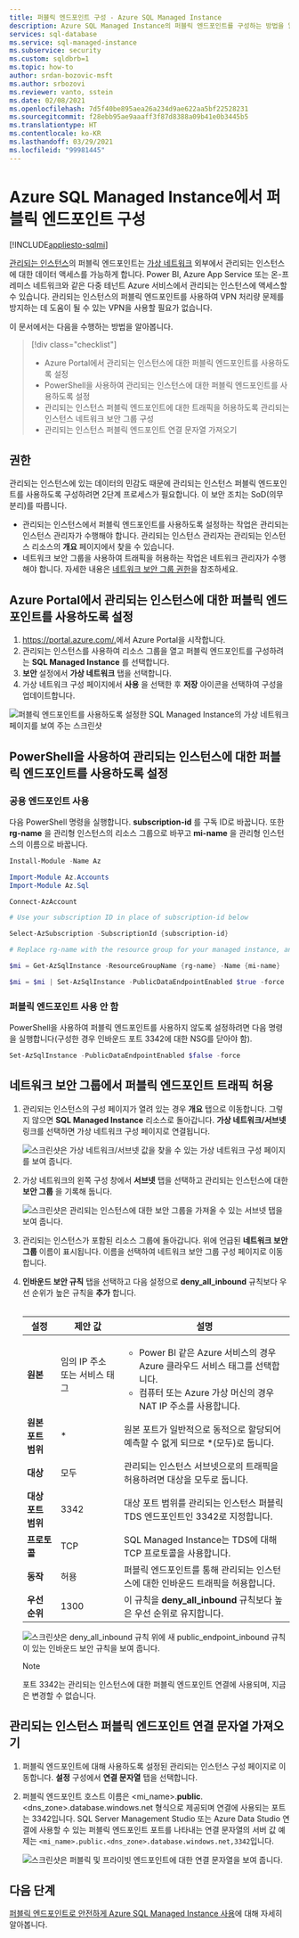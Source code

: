 ```yaml
---
title: 퍼블릭 엔드포인트 구성 - Azure SQL Managed Instance
description: Azure SQL Managed Instance의 퍼블릭 엔드포인트를 구성하는 방법을 알아봅니다.
services: sql-database
ms.service: sql-managed-instance
ms.subservice: security
ms.custom: sqldbrb=1
ms.topic: how-to
author: srdan-bozovic-msft
ms.author: srbozovi
ms.reviewer: vanto, sstein
ms.date: 02/08/2021
ms.openlocfilehash: 7d5f40be895aea26a234d9ae622aa5bf22528231
ms.sourcegitcommit: f28ebb95ae9aaaff3f87d8388a09b41e0b3445b5
ms.translationtype: HT
ms.contentlocale: ko-KR
ms.lasthandoff: 03/29/2021
ms.locfileid: "99981445"
---
```

# <a name="configure-public-endpoint-in-azure-sql-managed-instance"></a>Azure SQL Managed Instance에서 퍼블릭 엔드포인트 구성
[!INCLUDE[appliesto-sqlmi](../includes/appliesto-sqlmi.md)]

[관리되는 인스턴스](./sql-managed-instance-paas-overview.md)의 퍼블릭 엔드포인트는 [가상 네트워크](../../virtual-network/virtual-networks-overview.md) 외부에서 관리되는 인스턴스에 대한 데이터 액세스를 가능하게 합니다. Power BI, Azure App Service 또는 온-프레미스 네트워크와 같은 다중 테넌트 Azure 서비스에서 관리되는 인스턴스에 액세스할 수 있습니다. 관리되는 인스턴스의 퍼블릭 엔드포인트를 사용하여 VPN 처리량 문제를 방지하는 데 도움이 될 수 있는 VPN을 사용할 필요가 없습니다.

이 문서에서는 다음을 수행하는 방법을 알아봅니다.

> [!div class="checklist"]
>
> - Azure Portal에서 관리되는 인스턴스에 대한 퍼블릭 엔드포인트를 사용하도록 설정
> - PowerShell을 사용하여 관리되는 인스턴스에 대한 퍼블릭 엔드포인트를 사용하도록 설정
> - 관리되는 인스턴스 퍼블릭 엔드포인트에 대한 트래픽을 허용하도록 관리되는 인스턴스 네트워크 보안 그룹 구성
> - 관리되는 인스턴스 퍼블릭 엔드포인트 연결 문자열 가져오기

## <a name="permissions"></a>권한

관리되는 인스턴스에 있는 데이터의 민감도 때문에 관리되는 인스턴스 퍼블릭 엔드포인트를 사용하도록 구성하려면 2단계 프로세스가 필요합니다. 이 보안 조치는 SoD(의무 분리)를 따릅니다.

- 관리되는 인스턴스에서 퍼블릭 엔드포인트를 사용하도록 설정하는 작업은 관리되는 인스턴스 관리자가 수행해야 합니다. 관리되는 인스턴스 관리자는 관리되는 인스턴스 리소스의 **개요** 페이지에서 찾을 수 있습니다.
- 네트워크 보안 그룹을 사용하여 트래픽을 허용하는 작업은 네트워크 관리자가 수행해야 합니다. 자세한 내용은 [네트워크 보안 그룹 권한](../../virtual-network/manage-network-security-group.md#permissions)을 참조하세요.

## <a name="enabling-public-endpoint-for-a-managed-instance-in-the-azure-portal"></a>Azure Portal에서 관리되는 인스턴스에 대한 퍼블릭 엔드포인트를 사용하도록 설정

1. <https://portal.azure.com/.>에서 Azure Portal을 시작합니다.
1. 관리되는 인스턴스를 사용하여 리소스 그룹을 열고 퍼블릭 엔드포인트를 구성하려는 **SQL Managed Instance** 를 선택합니다.
1. **보안** 설정에서 **가상 네트워크** 탭을 선택합니다.
1. 가상 네트워크 구성 페이지에서 **사용** 을 선택한 후 **저장** 아이콘을 선택하여 구성을 업데이트합니다.

![퍼블릭 엔드포인트를 사용하도록 설정한 SQL Managed Instance의 가상 네트워크 페이지를 보여 주는 스크린샷](./media/public-endpoint-configure/mi-vnet-config.png)

## <a name="enabling-public-endpoint-for-a-managed-instance-using-powershell"></a>PowerShell을 사용하여 관리되는 인스턴스에 대한 퍼블릭 엔드포인트를 사용하도록 설정

### <a name="enable-public-endpoint"></a>공용 엔드포인트 사용

다음 PowerShell 명령을 실행합니다. **subscription-id** 를 구독 ID로 바꿉니다. 또한 **rg-name** 을 관리형 인스턴스의 리소스 그룹으로 바꾸고 **mi-name** 을 관리형 인스턴스의 이름으로 바꿉니다.

```powershell
Install-Module -Name Az

Import-Module Az.Accounts
Import-Module Az.Sql

Connect-AzAccount

# Use your subscription ID in place of subscription-id below

Select-AzSubscription -SubscriptionId {subscription-id}

# Replace rg-name with the resource group for your managed instance, and replace mi-name with the name of your managed instance

$mi = Get-AzSqlInstance -ResourceGroupName {rg-name} -Name {mi-name}

$mi = $mi | Set-AzSqlInstance -PublicDataEndpointEnabled $true -force
```

### <a name="disable-public-endpoint"></a>퍼블릭 엔드포인트 사용 안 함

PowerShell을 사용하여 퍼블릭 엔드포인트를 사용하지 않도록 설정하려면 다음 명령을 실행합니다(구성한 경우 인바운드 포트 3342에 대한 NSG를 닫아야 함).

```powershell
Set-AzSqlInstance -PublicDataEndpointEnabled $false -force
```

## <a name="allow-public-endpoint-traffic-on-the-network-security-group"></a>네트워크 보안 그룹에서 퍼블릭 엔드포인트 트래픽 허용

1. 관리되는 인스턴스의 구성 페이지가 열려 있는 경우 **개요** 탭으로 이동합니다. 그렇지 않으면 **SQL Managed Instance** 리소스로 돌아갑니다. **가상 네트워크/서브넷** 링크를 선택하면 가상 네트워크 구성 페이지로 연결됩니다.

    ![스크린샷은 가상 네트워크/서브넷 값을 찾을 수 있는 가상 네트워크 구성 페이지를 보여 줍니다.](./media/public-endpoint-configure/mi-overview.png)

1. 가상 네트워크의 왼쪽 구성 창에서 **서브넷** 탭을 선택하고 관리되는 인스턴스에 대한 **보안 그룹** 을 기록해 둡니다.

    ![스크린샷은 관리되는 인스턴스에 대한 보안 그룹을 가져올 수 있는 서브넷 탭을 보여 줍니다.](./media/public-endpoint-configure/mi-vnet-subnet.png)

1. 관리되는 인스턴스가 포함된 리소스 그룹에 돌아갑니다. 위에 언급된 **네트워크 보안 그룹** 이름이 표시됩니다. 이름을 선택하여 네트워크 보안 그룹 구성 페이지로 이동합니다.

1. **인바운드 보안 규칙** 탭을 선택하고 다음 설정으로 **deny_all_inbound** 규칙보다 우선 순위가 높은 규칙을 **추가** 합니다. </br> </br>

    |설정  |제안 값  |설명  |
    |---------|---------|---------|
    |**원본**     |임의 IP 주소 또는 서비스 태그         |<ul><li>Power BI 같은 Azure 서비스의 경우 Azure 클라우드 서비스 태그를 선택합니다.</li> <li>컴퓨터 또는 Azure 가상 머신의 경우 NAT IP 주소를 사용합니다.</li></ul> |
    |**원본 포트 범위**     |* |원본 포트가 일반적으로 동적으로 할당되어 예측할 수 없게 되므로 *(모두)로 둡니다. |
    |**대상**     |모두         |관리되는 인스턴스 서브넷으로의 트래픽을 허용하려면 대상을 모두로 둡니다. |
    |**대상 포트 범위**     |3342         |대상 포트 범위를 관리되는 인스턴스 퍼블릭 TDS 엔드포인트인 3342로 지정합니다. |
    |**프로토콜**     |TCP         |SQL Managed Instance는 TDS에 대해 TCP 프로토콜을 사용합니다. |
    |**동작**     |허용         |퍼블릭 엔드포인트를 통해 관리되는 인스턴스에 대한 인바운드 트래픽을 허용합니다. |
    |**우선 순위**     |1300         |이 규칙을 **deny_all_inbound** 규칙보다 높은 우선 순위로 유지합니다. |

    ![스크린샷은 deny_all_inbound 규칙 위에 새 public_endpoint_inbound 규칙이 있는 인바운드 보안 규칙을 보여 줍니다.](./media/public-endpoint-configure/mi-nsg-rules.png)

    > [!NOTE]
    > 포트 3342는 관리되는 인스턴스에 대한 퍼블릭 엔드포인트 연결에 사용되며, 지금은 변경할 수 없습니다.

## <a name="obtaining-the-managed-instance-public-endpoint-connection-string"></a>관리되는 인스턴스 퍼블릭 엔드포인트 연결 문자열 가져오기

1. 퍼블릭 엔드포인트에 대해 사용하도록 설정된 관리되는 인스턴스 구성 페이지로 이동합니다. **설정** 구성에서 **연결 문자열** 탭을 선택합니다.
1. 퍼블릭 엔드포인트 호스트 이름은 <mi_name>.**public**.<dns_zone>.database.windows.net 형식으로 제공되며 연결에 사용되는 포트는 3342입니다. SQL Server Management Studio 또는 Azure Data Studio 연결에 사용할 수 있는 퍼블릭 엔드포인트 포트를 나타내는 연결 문자열의 서버 값 예제는 `<mi_name>.public.<dns_zone>.database.windows.net,3342`입니다.

    ![스크린샷은 퍼블릭 및 프라이빗 엔드포인트에 대한 연결 문자열을 보여 줍니다.](./media/public-endpoint-configure/mi-public-endpoint-conn-string.png)

## <a name="next-steps"></a>다음 단계

[퍼블릭 엔드포인트로 안전하게 Azure SQL Managed Instance 사용](public-endpoint-overview.md)에 대해 자세히 알아봅니다.
